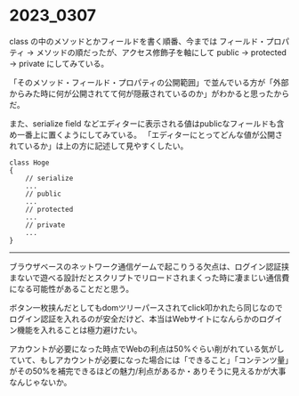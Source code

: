 # 2023_0307

class の中のメソッドとかフィールドを書く順番、今までは フィールド・プロパティ -> メソッドの順だったが、アクセス修飾子を軸にして public -> protected -> private にしてみている。

「そのメソッド・フィールド・プロパティの公開範囲」で並んでいる方が「外部からみた時に何が公開されてて何が隠蔽されているのか」がわかると思ったからだ。

また、serialize field などエディターに表示される値はpublicなフィールドも含め一番上に置くようにしてみている。 「エディターにとってどんな値が公開されているか」は上の方に記述して見やすくしたい。

```
class Hoge
{
    // serialize
    ...
    // public
    ...
    // protected
    ...
    // private
    ...
}
```

---

ブラウザベースのネットワーク通信ゲームで起こりうる欠点は、ログイン認証挟まないで遊べる設計だとスクリプトでリロードされまくった時に凄まじい通信費になる可能性があることだと思う。

ボタン一枚挟んだとしてもdomツリーパースされてclick叩かれたら同じなのでログイン認証を入れるのが安全だけど、本当はWebサイトになんらかのログイン機能を入れることは極力避けたい。

アカウントが必要になった時点でWebの利点は50%ぐらい削がれている気がしていて、もしアカウントが必要になった場合には「できること」「コンテンツ量」がその50%を補完できるほどの魅力/利点があるか・ありそうに見えるかが大事なんじゃないか。